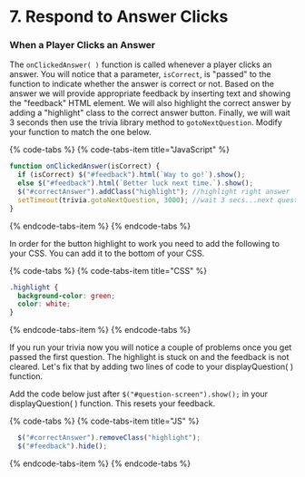 # 7. Respond to Answer Clicks

### When a Player Clicks an Answer

The `onClickedAnswer( )` function is called whenever a player clicks an answer. You will notice that a parameter, `isCorrect`, is "passed" to the function to indicate whether the answer is correct or not. Based on the answer we will provide appropriate feedback by inserting text and showing the "feedback" HTML element. We will also highlight the correct answer by adding a "highlight" class to the correct answer button. Finally, we will wait 3 seconds then use the trivia library method to `gotoNextQuestion`. Modify your function to match the one below.

{% code-tabs %}
{% code-tabs-item title="JavaScript" %}
```javascript
function onClickedAnswer(isCorrect) {
  if (isCorrect) $("#feedback").html(`Way to go!`).show();
  else $("#feedback").html(`Better luck next time.`).show();
  $("#correctAnswer").addClass("highlight"); //highlight right answer
  setTimeout(trivia.gotoNextQuestion, 3000); //wait 3 secs...next question
}

```
{% endcode-tabs-item %}
{% endcode-tabs %}

In order for the button highlight to work you need to add the following to your CSS. You can add it to the bottom of your CSS.

{% code-tabs %}
{% code-tabs-item title="CSS" %}
```css
.highlight {
  background-color: green;
  color: white;
}

```
{% endcode-tabs-item %}
{% endcode-tabs %}

If you run your trivia now you will notice a couple of problems once you get passed the first question. The highlight is stuck on and the feedback is not cleared. Let's fix that by adding two lines of code to your displayQuestion\( \) function.

Add the code below just after `$("#question-screen").show();` in your displayQuestion\( \) function. This resets your feedback.

{% code-tabs %}
{% code-tabs-item title="JS" %}
```javascript
  $("#correctAnswer").removeClass("highlight");
  $("#feedback").hide();
```
{% endcode-tabs-item %}
{% endcode-tabs %}



